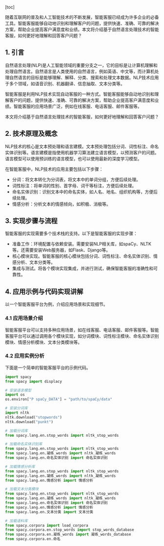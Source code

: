 
[toc]                    
                
                
随着互联网的普及和人工智能技术的不断发展，智能客服已经成为许多企业的必备工具。智能客服能够自动地识别和理解客户的问题，提供快速、准确、可靠的解决方案，帮助企业提高客户满意度和业绩。本文将介绍基于自然语言处理技术的智能客服，如何更好地理解和回答客户问题？

## 1. 引言

自然语言处理(NLP)是人工智能领域的重要分支之一，它的目标是让计算机理解和处理自然语言。自然语言是人类使用的自然语言，例如英语、中文等，而计算机处理自然语言的目标是能够理解、解释、分类、搜索和处理文本数据。NLP技术应用于多个领域，如语音识别、机器翻译、信息抽取、文本分类等。

智能客服是利用NLP技术实现自动客服的一种方式。智能客服能够自动地识别和理解客户的问题，提供快速、准确、可靠的解决方案，帮助企业提高客户满意度和业绩。智能客服的应用场景广泛，例如在线客服、电话客服、邮件客服等。

本文将介绍基于自然语言处理技术的智能客服，如何更好地理解和回答客户问题？

## 2. 技术原理及概念

NLP技术的核心是文本预处理和语言建模。文本预处理包括分词、词性标注、命名实体识别等。语言建模是指使用机器学习算法建立语言模型，以预测客户的问题。语言模型可以使用预训练的语言模型，也可以使用最新的深度学习模型。

在智能客服中，NLP技术的应用主要包括以下步骤：

- 分词：将文本转化为分词表，将文本中的单词分组，方便后续处理。
- 词性标注：将单词的性别、首字母、词干等标注，方便后续处理。
- 命名实体识别：识别文本中的命名实体，如人名、地名、组织机构等，方便后续处理。
- 情感分析：分析文本的情感倾向，如积极、消极等。

## 3. 实现步骤与流程

智能客服的实现需要多个技术栈的支持。以下是智能客服的实现步骤：

- 准备工作：环境配置与依赖安装。需要安装NLP相关库，如spaCy、NLTK等。还需要安装Web服务器，如Flask、Django等。
- 核心模块实现。智能客服的核心模块包括分词、词性标注、命名实体识别、情感分析、文本分类等。
- 集成与测试。将各个模块实现集成，并进行测试，确保智能客服的准确性和可靠性。

## 4. 应用示例与代码实现讲解

以一个智能客服平台为例，介绍应用场景和实现细节。

### 4.1 应用场景介绍

智能客服平台可以支持多种应用场景，如在线客服、电话客服、邮件客服等。智能客服平台可以通过调用各个模块实现，如分词模块、词性标注模块、命名实体识别模块、情感分析模块、文本分类模块等。

### 4.2 应用实例分析

下面是一个简单的智能客服平台的示例代码。

```python
import spacy
from spacy import displacy

# 安装语言模型
import os
os.environ["P spaCy_DATA"] = "path/to/spaCy/data"

# 安装分词库
import nltk
nltk.download("stopwords")
nltk.download("punkt")

# 加载分词库
from spacy.lang.en.stop_words import nltk_stop_words

# 加载命名实体识别库
from spacy.lang.en.stop_words import nltk_stop_words
from spacy.lang.en.凝练_words import nltk_凝练_words
from spacy.lang.en.命名实体识别 import 命名实体识别

# 加载情感分析库
from spacy.lang.en.stop_words import nltk_stop_words
from spacy.lang.en.凝练_words import nltk_凝练_words
from spacy.lang.en.情感分析 import 情感分析

# 加载文本分类模块
from spacy.lang.en.stop_words import nltk_stop_words
from spacy.lang.en.凝练_words import nltk_凝练_words
from spacy.lang.en.命名实体识别 import 命名实体识别
from spacy.lang.en.情感分析 import 情感分析
from spacy.lang.en.文本分类 import 文本分类

# 加载语料库
from spacy.corpora import load_corpora
from spacy.corpora.en.stop_words import stop_words_database
from spacy.corpora.en.凝练_words import 凝练_words_database
from spacy.corpora.en.命名

